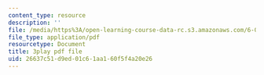 ```yaml
---
content_type: resource
description: ''
file: /media/https%3A/open-learning-course-data-rc.s3.amazonaws.com/6-042j-mathematics-for-computer-science-fall-2010/26637c51d9ed01c61aa160f5f4a20e26_MOfhhFaQdjw.pdf
file_type: application/pdf
resourcetype: Document
title: 3play pdf file
uid: 26637c51-d9ed-01c6-1aa1-60f5f4a20e26
---
```

